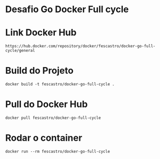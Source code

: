 
# Desafio Go Docker Full cycle

# Link Docker Hub
```
https://hub.docker.com/repository/docker/fescastro/docker-go-full-cycle/general
```

# Build do Projeto
```
docker build -t fescastro/docker-go-full-cycle .
```

# Pull do Docker Hub
```
docker pull fescastro/docker-go-full-cycle
```

# Rodar o container
```
docker run --rm fescastro/docker-go-full-cycle
```
